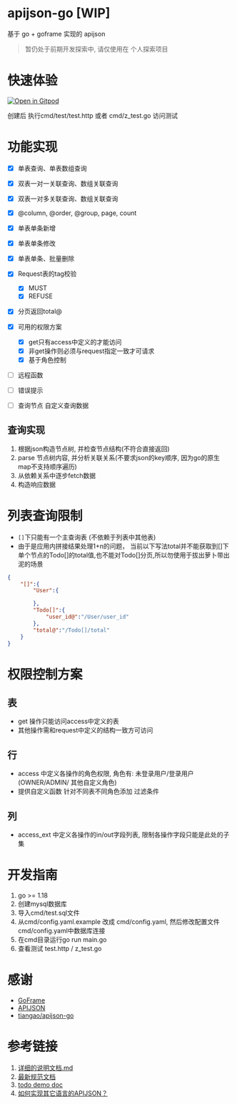 # apijson-go [WIP]
基于 go + goframe 实现的 apijson

> 暂仍处于前期开发探索中, 请仅使用在 个人探索项目

# 快速体验
[![Open in Gitpod](https://gitpod.io/button/open-in-gitpod.svg)](https://gitpod.io/#https://github.com/glennliao/apijson-go)

创建后 执行cmd/test/test.http 或者 cmd/z_test.go 访问测试

# 功能实现

- [x] 单表查询、单表数组查询
- [x] 双表一对一关联查询、数组关联查询
- [x] 双表一对多关联查询、数组关联查询
- [x] @column, @order, @group, page, count
- [x] 单表单条新增
- [x] 单表单条修改
- [x] 单表单条、批量删除
- [x] Request表的tag校验
  - [x] MUST
  - [x] REFUSE
- [x] 分页返回total@

- [x] 可用的权限方案
  - [x] get只有access中定义的才能访问
  - [x] 非get操作则必须与request指定一致才可请求
  - [x] 基于角色控制

- [ ] 远程函数
- [ ] 错误提示
- [ ] 查询节点 自定义查询数据


## 查询实现
1. 根据json构造节点树, 并检查节点结构(不符合直接返回)
2. parse 节点树内容, 并分析关联关系(不要求json的key顺序, 因为go的原生map不支持顺序遍历)
3. 从依赖关系中逐步fetch数据
4. 构造响应数据


# 列表查询限制

[//]: # (1. page,count 最大值)
- `[]`下只能有一个主查询表 (不依赖于列表中其他表)
- 由于是应用内拼接结果处理1+n的问题， 当前以下写法total并不能获取到[]下单个节点的Todo[]的total值,也不能对Todo[]分页,所以勿使用于拔出萝卜带出泥的场景
```json
{
	"[]":{
		"User":{

		},
		"Todo[]":{
			"user_id@":"/User/user_id"
		},
		"total@":"/Todo[]/total"
	}
}
```


# 权限控制方案
## 表
- get 操作只能访问access中定义的表
- 其他操作需和request中定义的结构一致方可访问

## 行
- access 中定义各操作的角色权限, 角色有: 未登录用户/登录用户(OWNER/ADMIN/ 其他自定义角色)
- 提供自定义函数 针对不同表不同角色添加 过滤条件

## 列
- access_ext 中定义各操作的in/out字段列表, 限制各操作字段只能是此处的子集

# 开发指南

1. go >= 1.18
2. 创建mysql数据库
3. 导入cmd/test.sql文件
4. 从cmd/config.yaml.example 改成 cmd/config.yaml, 然后修改配置文件cmd/config.yaml中数据库连接
5. 在cmd目录运行go run main.go
6. 查看测试 test.http / z_test.go

# 感谢
- [GoFrame](https://gitee.com/johng/gf)
- [APIJSON](https://gitee.com/Tencent/APIJSON)
- [tiangao/apijson-go](https://gitee.com/tiangao/apijson-go)

# 参考链接
1. [详细的说明文档.md](https://github.com/Tencent/APIJSON/blob/master/%E8%AF%A6%E7%BB%86%E7%9A%84%E8%AF%B4%E6%98%8E%E6%96%87%E6%A1%A3.md)
2. [最新规范文档](https://github.com/Tencent/APIJSON/blob/master/Document.md)
3. [todo demo doc](https://github.com/jerrylususu/apijson_todo_demo/blob/master/FULLTEXT.md)
4. [如何实现其它语言的APIJSON？](https://github.com/Tencent/APIJSON/issues/38)